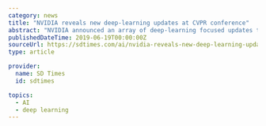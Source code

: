 ```yaml
---
category: news
title: "NVIDIA reveals new deep-learning updates at CVPR conference"
abstract: "NVIDIA announced an array of deep-learning focused updates to its cloud computing software and hardware initiatives today during the Computer Vision and Pattern Recognition Conference (CVPR) in Salt Lake City. The announcements included Apex, an open ..."
publishedDateTime: 2019-06-19T00:00:00Z
sourceUrl: https://sdtimes.com/ai/nvidia-reveals-new-deep-learning-updates-at-cvpr-conference/
type: article

provider:
  name: SD Times
  id: sdtimes

topics:
  - AI
  - deep learning
---
```

